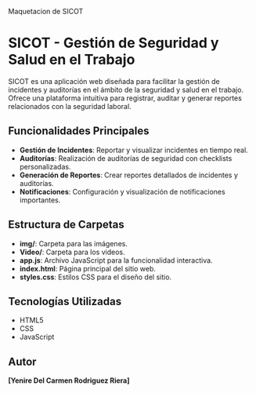 Maquetacion de SICOT

# SICOT - Gestión de Seguridad y Salud en el Trabajo

SICOT es una aplicación web diseñada para facilitar la gestión de incidentes y auditorías en el ámbito de la seguridad y salud en el trabajo. Ofrece una plataforma intuitiva para registrar, auditar y generar reportes relacionados con la seguridad laboral.

## Funcionalidades Principales
- **Gestión de Incidentes**: Reportar y visualizar incidentes en tiempo real.
- **Auditorías**: Realización de auditorías de seguridad con checklists personalizadas.
- **Generación de Reportes**: Crear reportes detallados de incidentes y auditorías.
- **Notificaciones**: Configuración y visualización de notificaciones importantes.

## Estructura de Carpetas
- **img/**: Carpeta para las imágenes.
- **Video/**: Carpeta para los videos.
- **app.js**: Archivo JavaScript para la funcionalidad interactiva.
- **index.html**: Página principal del sitio web.
- **styles.css**: Estilos CSS para el diseño del sitio.

## Tecnologías Utilizadas
- HTML5
- CSS
- JavaScript




## Autor
**[Yenire Del Carmen Rodriguez Riera]**
